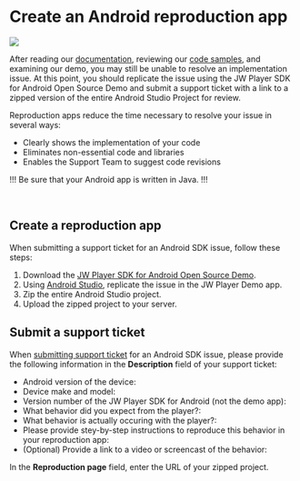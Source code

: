 # Create an Android reproduction app

<img src="https://img.shields.io/badge/SDK-Android%20v3-0AAC29.svg?logo=android">

After reading our [documentation](https://developer.jwplayer.com/sdk/android/docs/developer-guide/), reviewing our [code samples](https://developer.jwplayer.com/android-sdk/demos/), and examining our demo, you may still be unable to resolve an implementation issue. At this point, you should replicate the issue using the JW Player SDK for Android Open Source Demo and submit a support ticket with a link to a zipped version of the entire Android Studio Project for review. 

Reproduction apps reduce the time necessary to resolve your issue in several ways:

- Clearly shows the implementation of your code
- Eliminates non-essential code and libraries
- Enables the Support Team to suggest code revisions

!!!
Be sure that your Android app is written in Java.
!!!

<br/>

## Create a reproduction app
When submitting a support ticket for an Android SDK issue, follow these steps:

1. Download the <a href="https://github.com/jwplayer/jwplayer-sdk-android-demo" target="_blank">JW Player SDK for Android Open Source Demo</a>.
2. Using <a href="https://developer.android.com/studio/" target="_blank">Android Studio</a>, replicate the issue in the JW Player Demo app.
3. Zip the entire Android Studio project.
4. Upload the zipped project to your server. 

## Submit a support ticket
When [submitting support ticket](https://support.jwplayer.com/submit-support-case) for an Android SDK issue, please provide the following information in the **Description** field of your support ticket: 

- Android version of the device:
- Device make and model:
- Version number of the JW Player SDK for Android (not the demo app):
- What behavior did you expect from the player?:
- What behavior is actually occuring with the player?:
- Please provide stey-by-step instructions to reproduce this behavior in your reproduction app:
- (Optional) Provide a link to a video or screencast of the behavior:

In the **Reproduction page** field, enter the URL of your zipped project.